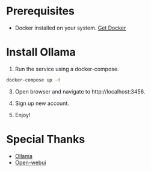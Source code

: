 # Prerequisites

- Docker installed on your system. [Get Docker](https://docs.docker.com/get-docker/)

# Install Ollama

1. Run the service using a docker-compose.

```bash
docker-compose up -d
```

3. Open browser and navigate to http://localhost:3456.

4. Sign up new account.

5. Enjoy!

# Special Thanks

- [Ollama](https://github.com/ollama/ollama)
- [Open-webui](https://github.com/open-webui/open-webui)

